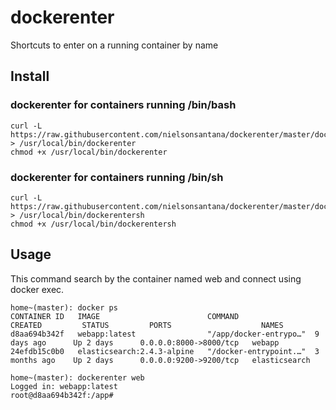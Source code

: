 # dockerenter

Shortcuts to enter on a running container by name

## Install

### dockerenter for containers running /bin/bash

    curl -L https://raw.githubusercontent.com/nielsonsantana/dockerenter/master/dockerenter.bash > /usr/local/bin/dockerenter
    chmod +x /usr/local/bin/dockerenter

### dockerenter for containers running /bin/sh

    curl -L https://raw.githubusercontent.com/nielsonsantana/dockerenter/master/dockerenter.sh > /usr/local/bin/dockerentersh
    chmod +x /usr/local/bin/dockerentersh

## Usage

This command search by the container named web and connect using docker exec.

    home~(master): docker ps
    CONTAINER ID   IMAGE                        COMMAND                 CREATED         STATUS         PORTS                    NAMES
    d8aa694b342f   webapp:latest                "/app/docker-entrypo…"  9 days ago      Up 2 days      0.0.0.0:8000->8000/tcp   webapp
    24efdb15c0b0   elasticsearch:2.4.3-alpine   "/docker-entrypoint.…"  3 months ago    Up 2 days      0.0.0.0:9200->9200/tcp   elasticsearch

    home~(master): dockerenter web
    Logged in: webapp:latest
    root@d8aa694b342f:/app#